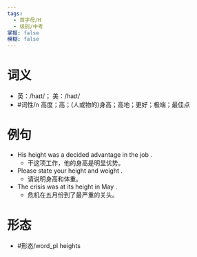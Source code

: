 ```yaml
---
tags:
  - 首字母/H
  - 级别/中考
掌握: false
模糊: false
---
```

# 词义
- 英：/haɪt/； 美：/haɪt/
- #词性/n  高度；高；(人或物的)身高；高地；更好；极端；最佳点
# 例句
- His height was a decided advantage in the job .
	- 干这项工作，他的身高是明显优势。
- Please state your height and weight .
	- 请说明身高和体重。
- The crisis was at its height in May .
	- 危机在五月份到了最严重的关头。
# 形态
- #形态/word_pl heights
